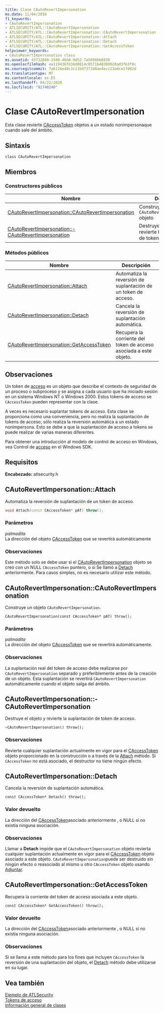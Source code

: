 ```yaml
---
title: Clase CAutoRevertImpersonation
ms.date: 11/04/2016
f1_keywords:
- CAutoRevertImpersonation
- ATLSECURITY/ATL::CAutoRevertImpersonation
- ATLSECURITY/ATL::CAutoRevertImpersonation::CAutoRevertImpersonation
- ATLSECURITY/ATL::CAutoRevertImpersonation::Attach
- ATLSECURITY/ATL::CAutoRevertImpersonation::Detach
- ATLSECURITY/ATL::CAutoRevertImpersonation::GetAccessToken
helpviewer_keywords:
- CAutoRevertImpersonation class
ms.assetid: 43732849-1940-4bd4-9d52-7a5698bb8838
ms.openlocfilehash: ea119436fd36d0814c05f1b48380028ad3f63f0c
ms.sourcegitcommit: 7a6116e48c3c11b97371b8ae4ecc23adce1f092d
ms.translationtype: MT
ms.contentlocale: es-ES
ms.lasthandoff: 04/22/2020
ms.locfileid: "81748240"
---
```

# <a name="cautorevertimpersonation-class"></a>Clase CAutoRevertImpersonation

Esta clase revierte [CAccessToken](../../atl/reference/caccesstoken-class.md) objetos a un estado nonimpersonaque cuando sale del ámbito.

## <a name="syntax"></a>Sintaxis

```
class CAutoRevertImpersonation
```

## <a name="members"></a>Miembros

### <a name="public-constructors"></a>Constructores públicos

|Nombre|Descripción|
|----------|-----------------|
|[CAutoRevertImpersonation::CAutoRevertImpersonation](#cautorevertimpersonation)|Construye un `CAutoRevertImpersonation` objeto|
|[CAutoRevertImpersonation::-CAutoRevertImpersonation](#dtor)|Destruye el objeto y revierte la suplantación de token de acceso.|

### <a name="public-methods"></a>Métodos públicos

|Nombre|Descripción|
|----------|-----------------|
|[CAutoRevertImpersonation::Attach](#attach)|Automatiza la reversión de suplantación de un token de acceso.|
|[CAutoRevertImpersonation::Detach](#detach)|Cancela la reversión de suplantación automática.|
|[CAutoRevertImpersonation::GetAccessToken](#getaccesstoken)|Recupera la corriente del token de acceso asociada a este objeto.|

## <a name="remarks"></a>Observaciones

Un token de [acceso](/windows/win32/SecAuthZ/access-tokens) es un objeto que describe el contexto de seguridad de un proceso o subproceso y se asigna a cada usuario que ha iniciado sesión en un sistema Windows NT o Windows 2000. Estos tokens de acceso se `CAccessToken` pueden representar con la clase.

A veces es necesario suplantar tokens de acceso. Esta clase se proporciona como una conveniencia, pero no realiza la suplantación de tokens de acceso; sólo realiza la reversión automática a un estado nonimpersona. Esto se debe a que la suplantación de acceso a tokens se puede realizar de varias maneras diferentes.

Para obtener una introducción al modelo de control de acceso en Windows, vea Control de [acceso](/windows/win32/SecAuthZ/access-control) en el Windows SDK.

## <a name="requirements"></a>Requisitos

**Encabezado:** atlsecurity.h

## <a name="cautorevertimpersonationattach"></a><a name="attach"></a>CAutoRevertImpersonation::Attach

Automatiza la reversión de suplantación de un token de acceso.

```cpp
void Attach(const CAccessToken* pAT) throw();
```

### <a name="parameters"></a>Parámetros

*palmadita*<br/>
La dirección del objeto [CAccessToken](../../atl/reference/caccesstoken-class.md) que se revertirá automáticamente

### <a name="remarks"></a>Observaciones

Este método solo se debe usar si el [CAutoRevertImpersonation](../../atl/reference/cautorevertimpersonation-class.md) objeto se creó con un NULL `CAccessToken` puntero, o si Se llamó a [Detach](#detach) anteriormente. Para casos simples, no es necesario utilizar este método.

## <a name="cautorevertimpersonationcautorevertimpersonation"></a><a name="cautorevertimpersonation"></a>CAutoRevertImpersonation::CAutoRevertImpersonation

Construye un objeto `CAutoRevertImpersonation`.

```
CAutoRevertImpersonation(const CAccessToken* pAT) throw();
```

### <a name="parameters"></a>Parámetros

*palmadita*<br/>
La dirección del objeto [CAccessToken](../../atl/reference/caccesstoken-class.md) que se revertirá automáticamente.

### <a name="remarks"></a>Observaciones

La suplantación real del token de acceso debe realizarse por `CAutoRevertImpersonation` separado y preferiblemente antes de la creación de un objeto. Esta suplantación se revertirá `CAutoRevertImpersonation` automáticamente cuando el objeto salga del ámbito.

## <a name="cautorevertimpersonationcautorevertimpersonation"></a><a name="dtor"></a>CAutoRevertImpersonation::-CAutoRevertImpersonation

Destruye el objeto y revierte la suplantación de token de acceso.

```
~CAutoRevertImpersonation() throw();
```

### <a name="remarks"></a>Observaciones

Revierte cualquier suplantación actualmente en vigor para el [CAccessToken](../../atl/reference/caccesstoken-class.md) objeto proporcionado en la construcción o a través de la [Attach](#attach) método. Si `CAccessToken` no está asociado, el destructor no tiene ningún efecto.

## <a name="cautorevertimpersonationdetach"></a><a name="detach"></a>CAutoRevertImpersonation::Detach

Cancela la reversión de suplantación automática.

```
const CAccessToken* Detach() throw();
```

### <a name="return-value"></a>Valor devuelto

La dirección del [CAccessToken](../../atl/reference/caccesstoken-class.md)asociado anteriormente , o NULL si no existía ninguna asociación.

### <a name="remarks"></a>Observaciones

Llamar a **Detach** impide que el `CAutoRevertImpersonation` objeto revierta cualquier suplantación actualmente en vigor para el [CAccessToken](../../atl/reference/caccesstoken-class.md) objeto asociado a este objeto. `CAutoRevertImpersonation`puede ser destruido sin ningún efecto o reasociado al mismo u otro `CAccessToken` objeto usando [Adjuntar](#attach).

## <a name="cautorevertimpersonationgetaccesstoken"></a><a name="getaccesstoken"></a>CAutoRevertImpersonation::GetAccessToken

Recupera la corriente del token de acceso asociada a este objeto.

```
const CAccessToken* GetAccessToken() throw();
```

### <a name="return-value"></a>Valor devuelto

La dirección del [CAccessToken](../../atl/reference/caccesstoken-class.md)asociado anteriormente , o NULL si no existía ninguna asociación.

### <a name="remarks"></a>Observaciones

Si se llama a este método para los fines que incluyen `CAccessToken` la reversión de una suplantación del objeto, el [Detach](#detach) método debe utilizarse en su lugar.

## <a name="see-also"></a>Vea también

[Ejemplo de ATLSecurity](../../overview/visual-cpp-samples.md)<br/>
[Tokens de acceso](/windows/win32/SecAuthZ/access-tokens)<br/>
[Información general de clases](../../atl/atl-class-overview.md)
